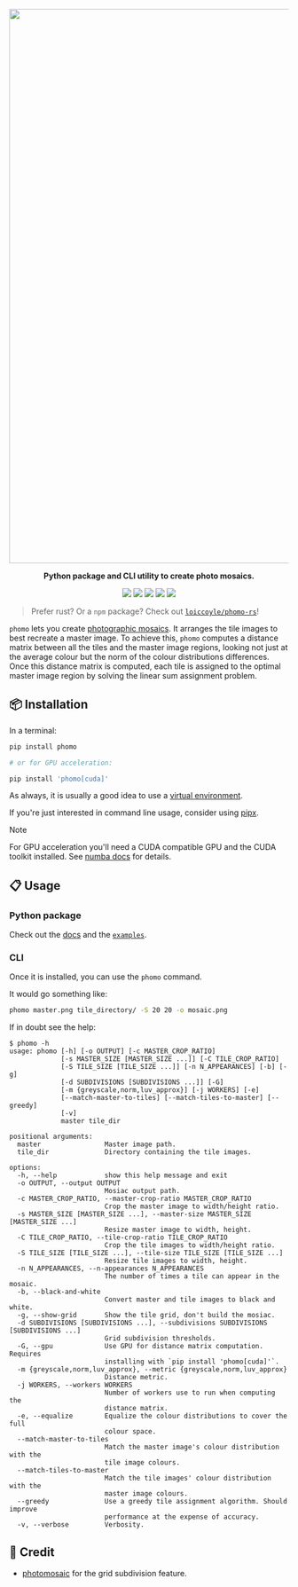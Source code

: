<p align="center"><img src="https://i.imgur.com/rMze8u5.png" width="1000"></p>
<p align="center"><b>Python package and CLI utility to create photo mosaics.</b></p>

<p align="center">
  <a href="https://github.com/loiccoyle/phomo/actions"><img src="https://github.com/loiccoyle/phomo/actions/workflows/ci.yml/badge.svg"></a>
  <a href="https://docs.loiccoyle.com/phomo"><img src="https://img.shields.io/github/deployments/loiccoyle/phomo/github-pages?label=docs"></a>
  <a href="https://pypi.org/project/phomo/"><img src="https://img.shields.io/pypi/v/phomo"></a>
  <a href="./LICENSE.md"><img src="https://img.shields.io/badge/license-MIT-blue.svg"></a>
  <img src="https://img.shields.io/badge/platform-linux%20%7C%20macOS%20%7C%20windows-informational">
</p>

> Prefer rust? Or a `npm` package? Check out [`loiccoyle/phomo-rs`](https://github.com/loiccoyle/phomo-rs)!

`phomo` lets you create [photographic mosaics](https://en.wikipedia.org/wiki/Photographic_mosaic).
It arranges the tile images to best recreate a master image. To achieve this, `phomo` computes a distance matrix between all the tiles and the master image regions, looking not just at the average colour but the norm of the colour distributions differences.
Once this distance matrix is computed, each tile is assigned to the optimal master image region by solving the linear sum assignment problem.

## 📦 Installation

In a terminal:

```sh
pip install phomo

# or for GPU acceleration:

pip install 'phomo[cuda]'
```

As always, it is usually a good idea to use a [virtual environment](https://docs.python.org/3/library/venv.html).

If you're just interested in command line usage, consider using [pipx](https://pypa.github.io/pipx/).

> [!NOTE]
> For GPU acceleration you'll need a CUDA compatible GPU and the CUDA toolkit installed. See [numba docs](https://numba.readthedocs.io/en/stable/cuda/overview.html#requirements) for details.

## 📋 Usage

### Python package

Check out the [docs](https://loiccoyle.com/phomo) and the [`examples`](./examples).

### CLI

Once it is installed, you can use the `phomo` command.

It would go something like:

```sh
phomo master.png tile_directory/ -S 20 20 -o mosaic.png
```

If in doubt see the help:

<!-- help start -->

```console
$ phomo -h
usage: phomo [-h] [-o OUTPUT] [-c MASTER_CROP_RATIO]
             [-s MASTER_SIZE [MASTER_SIZE ...]] [-C TILE_CROP_RATIO]
             [-S TILE_SIZE [TILE_SIZE ...]] [-n N_APPEARANCES] [-b] [-g]
             [-d SUBDIVISIONS [SUBDIVISIONS ...]] [-G]
             [-m {greyscale,norm,luv_approx}] [-j WORKERS] [-e]
             [--match-master-to-tiles] [--match-tiles-to-master] [--greedy]
             [-v]
             master tile_dir

positional arguments:
  master                Master image path.
  tile_dir              Directory containing the tile images.

options:
  -h, --help            show this help message and exit
  -o OUTPUT, --output OUTPUT
                        Mosiac output path.
  -c MASTER_CROP_RATIO, --master-crop-ratio MASTER_CROP_RATIO
                        Crop the master image to width/height ratio.
  -s MASTER_SIZE [MASTER_SIZE ...], --master-size MASTER_SIZE [MASTER_SIZE ...]
                        Resize master image to width, height.
  -C TILE_CROP_RATIO, --tile-crop-ratio TILE_CROP_RATIO
                        Crop the tile images to width/height ratio.
  -S TILE_SIZE [TILE_SIZE ...], --tile-size TILE_SIZE [TILE_SIZE ...]
                        Resize tile images to width, height.
  -n N_APPEARANCES, --n-appearances N_APPEARANCES
                        The number of times a tile can appear in the mosaic.
  -b, --black-and-white
                        Convert master and tile images to black and white.
  -g, --show-grid       Show the tile grid, don't build the mosiac.
  -d SUBDIVISIONS [SUBDIVISIONS ...], --subdivisions SUBDIVISIONS [SUBDIVISIONS ...]
                        Grid subdivision thresholds.
  -G, --gpu             Use GPU for distance matrix computation. Requires
                        installing with `pip install 'phomo[cuda]'`.
  -m {greyscale,norm,luv_approx}, --metric {greyscale,norm,luv_approx}
                        Distance metric.
  -j WORKERS, --workers WORKERS
                        Number of workers use to run when computing the
                        distance matrix.
  -e, --equalize        Equalize the colour distributions to cover the full
                        colour space.
  --match-master-to-tiles
                        Match the master image's colour distribution with the
                        tile image colours.
  --match-tiles-to-master
                        Match the tile images' colour distribution with the
                        master image colours.
  --greedy              Use a greedy tile assignment algorithm. Should improve
                        performance at the expense of accuracy.
  -v, --verbose         Verbosity.
```

<!-- help end -->

## 🤩 Credit

- [photomosaic](https://pypi.org/project/photomosaic/) for the grid subdivision feature.
